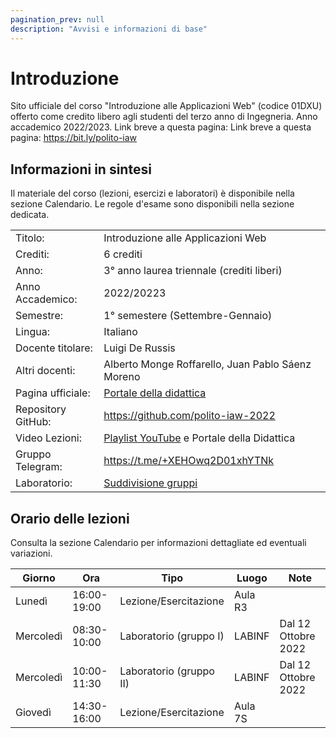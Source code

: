 ```yaml
---
pagination_prev: null
description: "Avvisi e informazioni di base"
---
```


# Introduzione

Sito ufficiale del corso "Introduzione alle Applicazioni Web" (codice 01DXU) offerto come credito libero agli studenti del terzo anno di Ingegneria. Anno accademico 2022/2023.
Link breve a questa pagina: Link breve a questa pagina: https://bit.ly/polito-iaw

## Informazioni in sintesi

Il materiale del corso (lezioni, esercizi e laboratori) è disponibile nella sezione Calendario. Le regole d'esame sono disponibili nella sezione dedicata.

|                        |                                                                                                                                          |
|:-----------------------|------------------------------------------------------------------------------------------------------------------------------------------|
| Titolo:                | 	Introduzione alle Applicazioni Web                                                                          |
| Crediti:               | 	6 crediti                                                                                                                                   |
| Anno:                  | 	3° anno laurea triennale (crediti liberi)                                                                                                         |
| Anno Accademico:       | 	2022/20223                                                                                                                              |
| Semestre:              | 	1° semestere (Settembre-Gennaio)                                                                                                      |
| Lingua:                | 	Italiano                                                                                                                                |
| Docente titolare:      | 	Luigi De Russis                                                                                                                            |
| Altri docenti: | 	Alberto Monge Roffarello, Juan Pablo Sáenz Moreno     |
| Pagina ufficiale: 	    | [Portale della didattica](https://didattica.polito.it/pls/portal30/gap.pkg_guide.viewGap?p_cod_ins=01DXU) |
| Repository GitHub:  | https://github.com/polito-iaw-2022 |
| Video Lezioni: 	       | [Playlist YouTube](https://www.youtube.com/playlist?list=PLs7DWGc_wmwTg9F9SkP6GWtJ5FV36dIxp) e Portale della Didattica |
| Gruppo Telegram: 	     | https://t.me/+XEHOwq2D01xhYTNk                                                                                                           |
| Laboratorio:           | [Suddivisione gruppi](http://lys.polito.it/files/courses/01DXU/2022/suddivisione-labs.pdf) |

## Orario delle lezioni

Consulta la sezione Calendario per informazioni dettagliate ed eventuali variazioni.

| Giorno   |Ora |Tipo |Luogo |Note |
|----------|----|-----|------|----|
| Lunedì   |16:00-19:00 |Lezione/Esercitazione |Aula R3 | |
| Mercoledì |08:30-10:00 |Laboratorio (gruppo I) |LABINF | Dal 12 Ottobre 2022 |
| Mercoledì |10:00-11:30 |Laboratorio (gruppo II) |LABINF | Dal 12 Ottobre 2022 |
| Giovedì  |14:30-16:00 |Lezione/Esercitazione |Aula 7S | |
